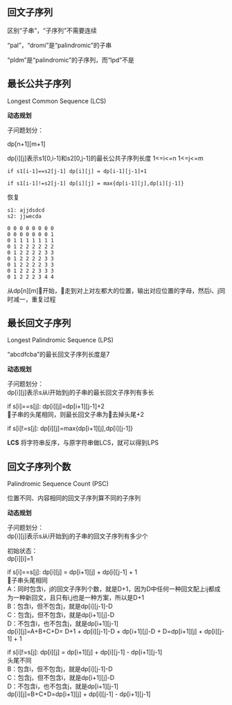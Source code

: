 ## 回文子序列

区别“子串”，“子序列”不需要连续  

“pal”，“dromi”是“palindromic”的子串

“pldm”是“palindromic”的子序列，而“lpd”不是

## 最长公共子序列

Longest Common Sequence (LCS)

**动态规划**

子问题划分：  

dp[n+1][m+1]

dp[i][j]表示s1[0,i-1]和s2[0,j-1]的最长公共子序列长度 1<=i<=n 1<=j<=m
```
if s1[i-1]==s2[j-1] dp[i][j] = dp[i-1][j-1]+1  

if s1[i-1]!=s2[j-1] dp[i][j] = max{dp[i-1][j],dp[i][j-1]}
```

恢复

```
s1: ajjdsdcd
s2: jjwecda

0 0 0 0 0 0 0 0
0 0 0 0 0 0 0 1
0 1 1 1 1 1 1 1
0 1 2 2 2 2 2 2
0 1 2 2 2 2 3 3
0 1 2 2 2 2 3 3
0 1 2 2 2 2 3 3
0 1 2 2 2 3 3 3
0 1 2 2 2 3 4 4
```
从dp[n][m]开始，走到对上对左都大的位置，输出对应位置的字母，然后i、j同时减一，重复过程

## 最长回文子序列

Longest Palindromic Sequence (LPS)

“abcdfcba”的最长回文子序列长度是7

**动态规划**

子问题划分：  
dp[i][j]表示s从i开始到j的子串的最长回文子序列有多长

if s[i]==s[j]: dp[i][j]=dp[i+1][j-1]+2  
子串的头尾相同，则最长回文子串为去掉头尾+2

if s[i]!=s[j]: dp[i][j]=max{dp[i+1][j],dp[i][j-1]}

**LCS**
将字符串反序，与原字符串做LCS，就可以得到LPS

## 回文子序列个数

Palindromic Sequence Count (PSC)

位置不同、内容相同的回文子序列算不同的子序列

**动态规划**

子问题划分：  
dp[i][j]表示s从i开始到j的子串的回文子序列有多少个

初始状态：  
dp[i][i]=1 

if s[i]==s[j]: dp[i][j] = dp[i+1][j] + dp[i][j-1] + 1  
子串头尾相同  
A：同时包含i，j的回文子序列个数，就是D+1，因为D中任何一种回文配上ij都成为一种新回文，且只有i,j也是一种方案，所以是D+1  
B：包含i，但不包含j，就是dp[i][j-1]-D  
C：包含j，但不包含i，就是dp[i+1][j]-D  
D：不包含i，也不包含j，就是dp[i+1][j-1]  
dp[i][j]=A+B+C+D= D+1 + dp[i][j-1]-D + dp[i+1][j]-D + D=dp[i+1][j] + dp[i][j-1] + 1


if s[i]!=s[j]: dp[i][j] = dp[i+1][j] + dp[i][j-1] - dp[i+1][j-1]  
头尾不同  
B：包含i，但不包含j，就是dp[i][j-1]-D  
C：包含j，但不包含i，就是dp[i+1][j]-D  
D：不包含i，也不包含j，就是dp[i+1][j-1]  
dp[i][j]=B+C+D=dp[i+1][j] + dp[i][j-1] - dp[i+1][j-1]